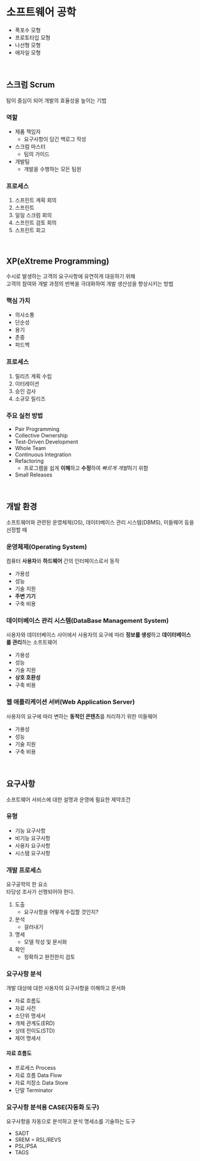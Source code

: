 # 소프트웨어 공학

- 폭포수 모형
- 프로토타입 모형
- 나선형 모형
- 애자일 모형

<br/>

## 스크럼 Scrum
탐이 중심이 되어 개발의 효율성을 높이는 기법

### 역할
- 제품 책임자
    - 요구사항이 담긴 백로그 작성
- 스크럼 마스터
    - 팀의 가이드
- 개발팀
    - 개발을 수행하는 모든 팀원

### 프로세스
1. 스프린트 계획 회의
1. 스프린트
1. 일일 스크럼 회의
1. 스프린트 검토 회의
1. 스프린트 회고

<br/>

## XP(eXtreme Programming)
수시로 발생하는 고객의 요구사항에 유연하게 대응하기 위해  
고객의 참여와 개발 과정의 반복을 극대화하여 개발 생산성을 향상시키는 방법

### 핵심 가치
- 의사소통
- 단순성
- 용기
- 존중
- 피드백

### 프로세스
1. 릴리즈 계획 수립
1. 이터레이션
1. 승인 검사
1. 소규모 릴리즈

### 주요 실천 방법
- Pair Programming
- Collective Ownership
- Test-Driven Development
- Whole Team
- Continuous Integration
- Refactoring
    - 프로그램을 쉽게 **이해**하고 **수정**하여 *빠르게 개발*하기 위함
- Small Releases

<br/>

## 개발 환경
소프트웨어와 관련된 운영체제(OS), 데이터베이스 관리 시스템(DBMS), 미들웨어 등을 선정할 때

### 운영체제(Operating System)
컴퓨터 **사용자**와 **하드웨어** 간의 인터페이스로서 동작
- 가용성
- 성능
- 기술 지원
- **주변 기기**
- 구축 비용

### 데이터베이스 관리 시스템(DataBase Management System)
사용자와 데이터베이스 사이에서 사용자의 요구에 따라 **정보를 생성**하고 **데이터베이스를 관리**하는 소프트웨어
- 가용성
- 성능
- 기술 지원
- **상호 호환성**
- 구축 비용

### 웹 애플리케이션 서버(Web Application Server)
사용자의 요구에 따라 변하는 **동적인 콘텐츠**를 처리하기 위한 미들웨어
- 가용성
- 성능
- 기술 지원
- 구축 비용

<br/>

## 요구사항
소프트웨어 서비스에 대한 설명과 운영에 필요한 제약조건

### 유형
- 기능 요구사항
- 비기능 요구사항
- 사용자 요구사항
- 시스템 요구사항

### 개발 프로세스
요구공학의 한 요소 <br/>
타당성 조사가 선행되어야 한다.
1. 도출
    - 요구사항을 어떻게 수집할 것인지?
1. 분석
    - 걸러내기
1. 명세
    - 모델 작성 및 문서화
1. 확인
    - 정확하고 완전한지 검토

### 요구사항 분석
개발 대상에 대한 사용자의 요구사항을 이해하고 문서화
- 자료 흐름도
- 자료 사전
- 소단위 명세서
- 개체 관계도(ERD)
- 상태 전이도(STD)
- 제어 명세서

#### 자료 흐름도
- 프로세스 Process
- 자료 흐름 Data Flow
- 자료 저장소 Data Store
- 단말 Terminator

### 요구사항 분석용 CASE(자동화 도구)
요구사항을 자동으로 분석하고 분석 명세소를 기술하는 도구
- SADT
- SREM = RSL/REVS
- PSL/PSA
- TAGS
